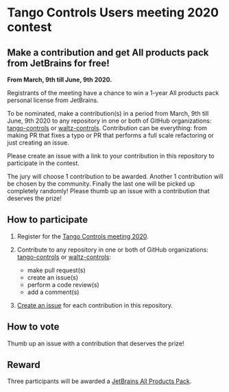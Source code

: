 # Tango Controls Users meeting 2020 contest
 
## Make a contribution and get All products pack from JetBrains for free!

**From March, 9th till June, 9th 2020.**

Registrants of the meeting have a chance to win a 1-year All products pack personal license from JetBrains.

To be nominated, make a contribution(s) in a period from March, 9th till June, 9th 2020 to any repository in one or both of GitHub organizations: [tango-controls](https://github.com/tango-controls) or [waltz-controls](https://github.com/waltz-controls). Contribution can be everything: from making PR that fixes a typo or PR that performs a full scale refactoring or just creating an issue.

Please create an issue with a link to your contribution in this repository to participate in the contest.

The jury will choose 1 contribution to be awarded. Another 1 contribution will be chosen by the community. Finally the last one will be picked up completely randomly! Please thumb up an issue with a contribution that deserves the prize!

## How to participate

1. Register for the [Tango Controls meeting 2020](https://indico.esrf.fr/indico/event/41/registration/signin?returnURL=https%3A%2F%2Findico.esrf.fr%2Findico%2Fevent%2F41%2Fregistration%2Fregister).

2. Contribute to any repository in one or both of GitHub organizations: [tango-controls](https://github.com/tango-controls) or [waltz-controls](https://github.com/waltz-controls):

   * make pull request(s)
   * create an issue(s)
   * perform a code review(s)
   * add a comment(s)

3. [Create an issue](https://github.com/tango-controls/meeting-2020-contest/issues/new) for each contribution in this repository.

## How to vote

Thumb up an issue with a contribution that deserves the prize!

## Reward

Three participants will be awarded a [JetBrains All Products Pack](https://www.jetbrains.com/all/?from=tango-controls).
